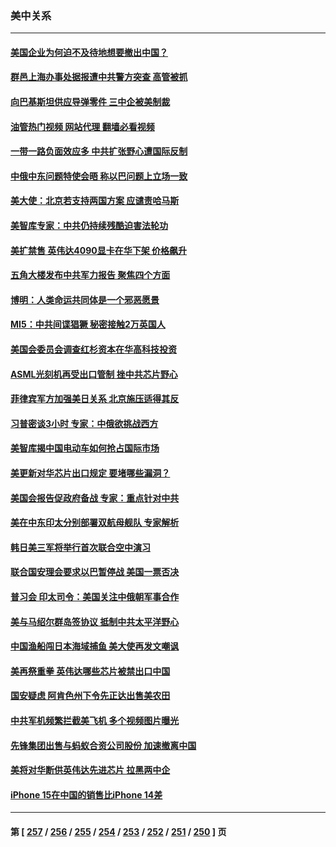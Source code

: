### 美中关系
---
#### [美国企业为何迫不及待地想要撤出中国？](../../pages/nf1412576/n14099835.md?10211245) 
#### [群邑上海办事处据报遭中共警方突查 高管被抓](../../pages/nf1412576/n14099848.md?10211245) 
#### [向巴基斯坦供应导弹零件 三中企被美制裁](../../pages/nf1412576/n14099760.md?10211245) 
#### [油管热门视频 网站代理 翻墙必看视频](http://138.2.39.72:81/youtube.html?epic-marker?10211245)
#### [一带一路负面效应多 中共扩张野心遭国际反制](../../pages/nf1412576/n14099181.md?10211245) 
#### [中俄中东问题特使会晤 称以巴问题上立场一致](../../pages/nf1412576/n14099315.md?10211245) 
#### [美大使：北京若支持两国方案 应谴责哈马斯](../../pages/nf1412576/n14099199.md?10211245) 
#### [美智库专家：中共仍持续残酷迫害法轮功](../../pages/nf1412576/n14099060.md?10211245) 
#### [美扩禁售 英伟达4090显卡在华下架 价格飙升](../../pages/nf1412576/n14098775.md?10211245) 
#### [五角大楼发布中共军力报告 聚焦四个方面](../../pages/nf1412576/n14098878.md?10211245) 
#### [博明：人类命运共同体是一个邪恶愿景](../../pages/nf1412576/n14098778.md?10211245) 
#### [MI5：中共间谍猖獗 秘密接触2万英国人](../../pages/nf1412576/n14098725.md?10211245) 
#### [美国会委员会调查红杉资本在华高科技投资](../../pages/nf1412576/n14098474.md?10211245) 
#### [ASML光刻机再受出口管制 挫中共芯片野心](../../pages/nf1412576/n14098332.md?10211245) 
#### [菲律宾军方加强美日关系 北京施压适得其反](../../pages/nf1412576/n14098342.md?10211245) 
#### [习普密谈3小时 专家：中俄欲挑战西方](../../pages/nf1412576/n14098346.md?10211245) 
#### [美智库揭中国电动车如何抢占国际市场](../../pages/nf1412576/n14098280.md?10211245) 
#### [美更新对华芯片出口规定 要堵哪些漏洞？](../../pages/nf1412576/n14098249.md?10211245) 
#### [美国会报告促政府备战 专家：重点针对中共](../../pages/nf1412576/n14097499.md?10211245) 
#### [美在中东印太分别部署双航母舰队 专家解析](../../pages/nf1412576/n14097658.md?10211245) 
#### [韩日美三军将举行首次联合空中演习](../../pages/nf1412576/n14098127.md?10211245) 
#### [联合国安理会要求以巴暂停战 美国一票否决](../../pages/nf1412576/n14098117.md?10211245) 
#### [普习会 印太司令：美国关注中俄朝军事合作](../../pages/nf1412576/n14097650.md?10211245) 
#### [美与马绍尔群岛签协议 抵制中共太平洋野心](../../pages/nf1412576/n14097861.md?10211245) 
#### [中国渔船闯日本海域捕鱼 美大使再发文嘲讽](../../pages/nf1412576/n14097638.md?10211245) 
#### [美再祭重拳 英伟达哪些芯片被禁出口中国](../../pages/nf1412576/n14097443.md?10211245) 
#### [国安疑虑 阿肯色州下令先正达出售美农田](../../pages/nf1412576/n14097391.md?10211245) 
#### [中共军机频繁拦截美飞机 多个视频图片曝光](../../pages/nf1412576/n14097335.md?10211245) 
#### [先锋集团出售与蚂蚁合资公司股份 加速撤离中国](../../pages/nf1412576/n14097325.md?10211245) 
#### [美将对华断供英伟达先进芯片 拉黑两中企](../../pages/nf1412576/n14097237.md?10211245) 
#### [iPhone 15在中国的销售比iPhone 14差](../../pages/nf1412576/n14096626.md?10211245) 

---
#### 第 [ [257](./257.md?10211245) / [256](./256.md?10211245) / [255](./255.md?10211245) / [254](./254.md?10211245) / [253](./253.md?10211245) / [252](./252.md?10211245) / [251](./251.md?10211245) / [250](./250.md?10211245) ] 页
